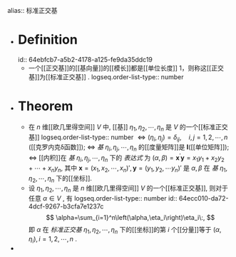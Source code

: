 alias:: 标准正交基

- # Definition
  id:: 64ebfcb7-a5b2-4178-a125-fe9da35ddc19
	- 一个[[正交基]]的[[基向量]]的[[模长]]都是[[单位长度]] $1$，则称这[[正交基]]为[[标准正交基]] .
	  logseq.order-list-type:: number
- # Theorem
	- 在 $n$ 维[[欧几里得空间]] $V$ 中, [[基]] $\eta_{1},\eta_{2},\cdots,\eta_{n}$ 是 $V$ 的一个[[标准正交基]]
	  logseq.order-list-type:: number
	  $\Longleftrightarrow (\eta_i, \eta_j)=\delta_{ij},\quad i,j=1,2,\cdots,n$ ([[克罗内克δ函数]]);
	  $\Longleftrightarrow$ *基* $\eta_i,\eta_j,\cdots,\eta_n$ 的[[度量矩阵]]是 $\boldsymbol{I}$([[单位矩阵]]);
	  $\Longleftrightarrow$ [[内积]]在 *基* $\eta_i,\eta_j,\cdots,\eta_n$ 下的 *表达式* 为 $(\alpha,\beta)={\boldsymbol{x}}^{\prime}{\boldsymbol{y}}=x_{1}y_{1}+x_{2}y_{2}+\cdots+x_{n}y_{n}$, 其中 $\boldsymbol{x}=(x_1,x_2,\cdots,x_n)',\boldsymbol{y}=(y_1,y_2,\cdots y_n)′$ 是 $α,β$ 在 *基* $\eta_{1},\eta_{2},\cdots,\eta_{n}$ 下的[[坐标]].
	- 设 $\eta_1,\eta_2,\cdots,\eta_n$ 是 $n$ 维[[欧几里得空间]] $V$ 的一个[[标准正交基]], 则对于任意 $\alpha∈V$ , 有
	  logseq.order-list-type:: number
	  id:: 64ecc010-da72-4dcf-9267-b3cfa7e1237c
	  $$
	  \alpha=\sum_{i=1}^n\left(\alpha,\eta_i\right)\eta_i\:,
	  $$
	  即 $α$ 在 *标准正交基* $\eta_{1},\eta_{2},\cdots,\eta_{n}$ 下的[[坐标]]的第 $i$ 个[[分量]]等于 $(\alpha,\eta_{i}),i=1,2,\cdots,n$ .
-